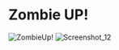 # Zombie UP!


![ZombieUp!](https://github.com/LemurWater/ZombieUP/assets/38868316/dbea415d-3374-40ca-a3dc-0f68100fca90)
![Screenshot_12](https://github.com/LemurWater/ZombieUP/assets/38868316/08607af8-9514-46bf-a105-a9a07b1917f3)
